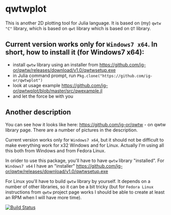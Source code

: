 # qwtwplot

This is another 2D plotting tool for Julia language.  It is based on (my) `qwtw` `"C"` library, which is based on `qwt` library which is based on `QT` library.

Current version works only for `Windows7 x64`.
In short, how to install it (for Windows7 x64):
----------------------------
* install `qwtw` library using an installer from
		https://github.com/ig-or/qwtw/releases/download/v1.0/qwtwsetup.exe
* in Julia command prompt, run 		`Pkg.clone("https://github.com/ig-or/qwtwplot")`
* look at usage example https://github.com/ig-or/qwtwplot/blob/master/src/qwexample.jl
* and let the force be with you

Another description
----------------------------
You can see how it looks like here:
		https://github.com/ig-or/qwtw - on qwtw library page. There are a number of pictures in the description.

Current version works only for `Windows7 x64`, but it should not be difficult to make everything work for x32 Windows and for Linux. Actually I'm using all this both from Windows and from Fedora Linux.

In orider to use this package, you'll have to have `qwtw` library "installed". For `Windows7 x64` I have an "installer"
		https://github.com/ig-or/qwtw/releases/download/v1.0/qwtwsetup.exe

For Linux you'll have to build `qwtw` library by yourself. It depends on a number of other libraries, so it can be a bit tricky (but for `Fedora Linux` instructions from `qwtw` project page works I should be able to create at least an RPM when I will have more time).




[![Build Status](https://travis-ci.org/ig-or/qwtwplot.jl.svg?branch=master)](https://travis-ci.org/ig-or/qwtwplot.jl)
